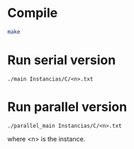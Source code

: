 # Compile

```bash
make
```
# Run serial version
```
./main Instancias/C/<n>.txt
```


# Run parallel version
```
./parallel_main Instancias/C/<n>.txt
```

where \<n\> is the instance.
